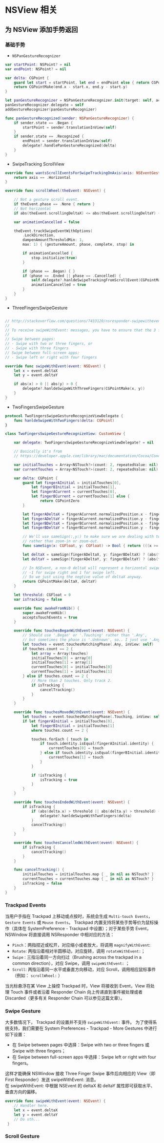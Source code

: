 
# NSView 相关



## 为 NSView 添加手势返回  

### 基础手势 
* `NSPanGestureRecognizer`   
```swift 
var startPoint: NSPoint? = nil
var endPoint: NSPoint? = nil

var delta: CGPoint {
    guard let start = startPoint, let end = endPoint else { return CGPointZero }
    return CGPointMake(end.x - start.x, end.y - start.y)
}

let panGestureRecognizer = NSPanGestureRecognizer.init(target: self, action: #selector(panGestureRecognized(_:)))
panGestureRecognizer.delegate = self
addGestureRecognizer(panGestureRecognizer)

func panGestureRecognized(sender: NSPanGestureRecognizer) {
    if sender.state == .Began {
        startPoint = sender.translationInView(self)
    }
    if sender.state == .Recognized {
        endPoint = sender.translationInView(self)
        delegate?.handlePanGestureRecognized(delta)
    }
}
```

* SwipeTracking ScrollView 
```swift 
override func wantsScrollEventsForSwipeTrackingOnAxis(axis: NSEventGestureAxis) -> Bool {
    return axis == .Horizontal
}

override func scrollWheel(theEvent: NSEvent) {

    // Not a gesture scroll event.
    if theEvent.phase == .None { return }
    // Not horizontal
    if abs(theEvent.scrollingDeltaX) <= abs(theEvent.scrollingDeltaY) { return }

    var animationCancelled = false

    theEvent.trackSwipeEventWithOptions(
        .LockDirection,
        dampenAmountThresholdMin: 1,
        max: 1) { (gestureAmount, phase, complete, stop) in

        if animationCancelled {
            stop.initialize(true)
        }

        if (phase == .Began) { }
        if (phase == .Ended || phase == .Cancelled) {
            self.delegate?.hanldeSwipeTrackingFromScrollEvent(CGPointMake(theEvent.scrollingDeltaX, theEvent.scrollingDeltaY))
            animationCancelled = true
        }
    }
}

```

* ThreeFingersSwipeGesture 
```swift 

// http://stackoverflow.com/questions/7433120/nsresponder-swipewithevent-not-called
//
// To receive swipeWithEvent: messages, you have to ensure that the 3 finger swipe gesture is not mapped to anything that might cause a conflict. Go to System preferences -> Trackpad -> More Gestures, and set these preferences to one of the following:
//
// Swipe between pages:
// - Swipe with two or three fingers, or
// - Swipe with three fingers
// Swipe between full-screen apps:
// - Swipe left or right with four fingers

override func swipeWithEvent(event: NSEvent) {
    let x = event.deltaX
    let y = event.deltaY

    if abs(x) > 0 || abs(y) > 0 {
        delegate?.hanldeSwipeWithThreeFingers(CGPointMake(x, y))
    }
}

```

* TwoFingersSwipeGesture 
```swift 
protocol TwoFingersSwipeGestureRecognizeViewDelegate {
    func hanldeSwipeWithTwoFingers(delta: CGPoint)
}

class TwoFingersSwipeGestureRecognizeView: CustomView {

    var delegate: TwoFingersSwipeGestureRecognizeViewDelegate? = nil

    // Basically it's from
    // https://developer.apple.com/library/mac/documentation/Cocoa/Conceptual/EventOverview/HandlingTouchEvents/HandlingTouchEvents.html#//apple_ref/doc/uid/10000060i-CH13-SW21

    var initialTouches = Array<NSTouch?>(count: 2, repeatedValue: nil)
    var currentTouches = Array<NSTouch?>(count: 2, repeatedValue: nil)

    var delta: CGPoint {
        guard let fingerAInitial = initialTouches[0],
            let fingerBInitial = initialTouches[1],
            let fingerACurrent = currentTouches[0],
            let fingerBCurrent = currentTouches[1] else {
                return CGPointZero
        }

        let fingerADeltaX = fingerACurrent.normalizedPosition.x - fingerAInitial.normalizedPosition.x
        let fingerADeltaY = fingerACurrent.normalizedPosition.y - fingerAInitial.normalizedPosition.y
        let fingerBDeltaX = fingerBCurrent.normalizedPosition.x - fingerBInitial.normalizedPosition.x
        let fingerBDeltaY = fingerBCurrent.normalizedPosition.y - fingerBInitial.normalizedPosition.y

        // We'll use sameSign(:,y:) to make sure we are dealing with two finger scroll
        // rather than zoom-in or zoom-out.
        func sameSign(x: CGFloat, y: CGFloat) -> Bool { return (((x >= 0) ? 1 : 0) ^ ((y < 0) ? 1 : 0)) != 0 }

        let deltaX = sameSign(fingerADeltaX, y: fingerBDeltaX) ? (abs(fingerADeltaX) > abs(fingerBDeltaX) ? fingerADeltaX : fingerBDeltaX) : 0
        let deltaY = sameSign(fingerADeltaY, y: fingerBDeltaY) ? (abs(fingerADeltaY) > abs(fingerBDeltaY) ? fingerADeltaY : fingerBDeltaY) : 0

        // In NSEvent, a non-0 deltaX will represent a horizontal swipe, 
        // -1 for swipe right and 1 for swipe left.
        // So we just using the negtive value of deltaX anyway.
        return CGPointMake(deltaX, deltaY)
    }

    let threshold: CGFloat = 0
    var isTracking = false

    override func awakeFromNib() {
        super.awakeFromNib()
        acceptsTouchEvents = true
    }

    override func touchesBeganWithEvent(event: NSEvent) {
        // Should use '.Began' or '.Touching' rather than '.Any',
        // but sometimes the phase is '.Unknown', so.. I just use '.Any' here anyway.
        let touches = event.touchesMatchingPhase(.Any, inView: self)
        if touches.count == 2 {
            let array = Array(touches)
            initialTouches[0] = array[0]
            initialTouches[1] = array[1]
            currentTouches[0] = initialTouches[0]
            currentTouches[1] = initialTouches[1]
        } else if touches.count == 2 {
            // More than 2 touches. Only track 2.
            if isTracking {
                cancelTracking()
            }
        }
    }

    override func touchesMovedWithEvent(event: NSEvent) {
        let touches = event.touchesMatchingPhase(.Touching, inView: self)
        if let fingerAInitial = initialTouches[0],
            let fingerBInitial = initialTouches[1]
            where touches.count == 2 {

            touches.forEach { touch in
                if touch.identity.isEqual(fingerAInitial.identity) {
                    currentTouches[0] = touch
                } else if touch.identity.isEqual(fingerBInitial.identity) {
                    currentTouches[1] = touch
                }
            }

            if !isTracking {
                isTracking = true
            }
        }
    }

    override func touchesEndedWithEvent(event: NSEvent) {
        if isTracking {
            if (abs(delta.x) > threshold || abs(delta.y) > threshold) {
                delegate?.hanldeSwipeWithTwoFingers(delta)
            }
            cancelTracking()
        }
    }

    override func touchesCancelledWithEvent(event: NSEvent) {
        if isTracking {
            cancelTracking()
        }
    }

    func cancelTracking() {
        initialTouches = initialTouches.map { _ in nil as NSTouch? }
        currentTouches = currentTouches.map { _ in nil as NSTouch? }
        isTracking = false
    }
}

```






### Trackpad Events 

当用户手指在 Trackpad 上移动或点按时，系统会生成 `Multi-touch Events`，`Gesture Events` 或 `Mouse Events`。
Trackpad 内置支持将某些手势等价为鼠标操作（具体在 SystemPreference - Trackpad 中设置）；对于某些手势 Event， NSWindow 将直接调用 NSResponder 中相对应的方法：
* `Pinch`：两指捏近或松开，对应缩小或者放大，将调用 `magnifyWithEvent`: 
* `Rotate`: 两指沿着相对半圆移动，对应旋转，调用 `rotateWithEvent:`；
* `Swipe` : 三指沿着同一方向扫过（Brushing across the trackpad in a common direction），对应 Swipe，调用 `swipeWithEvent:` ；
* `Scroll`: 两指沿着同一水平或垂直方向移动，对应 Scroll，调用相应鼠标事件（例如： `scrollWheel:` ）  

当光标悬浮在某 View 上操控 Trackpad 时，View 将接收到 Event，View 将处理 Touch 事件或者沿着 Responder Chain 向上传递直到事件被处理或者 Discarded（更多有关 Responder Chain 可以参见这篇文章）。


### Swipe Gesture  
大多数情况下， Trackpad 的设置并不支持 `swipeWithEvent:` 事件。 为了使得系统支持，我们需要在 System Preferences - Trackpad - More Gestures 中进行如下设置：
* 在 Swipe between pages 中选择：Swipe with two or three fingers 或 Swipe with three fingers； 
* 在 Swipe between full-screen apps 中选择：Swipe left or right with four fingers。  

这样才能确保 NSWindow 接收 Three Finger Swipe 事件后向相应的 View（即 First Responder）发送 swipeWithEvent: 消息。  
在 swipeWithEvent: 中根据 NSEvent 的 deltaX 和 deltaY 属性即可获取水平、垂直方向的偏移。  

```swift 
override func swipeWithEvent(event: NSEvent) {      
    // Handler here.        
    let x = event.deltaX    
    let y = event.deltaY   
    // Do sth...
 }
```



### Scroll Gesture 






